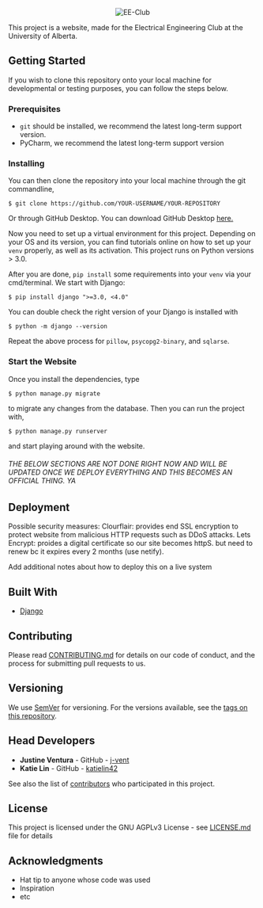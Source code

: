 
<p align="center">
  <img src="https://i.imgur.com/a8pExaX.png" alt="EE-Club">
</p>

This project is a website, made for the Electrical Engineering Club at the University of Alberta. 

## Getting Started

If you wish to clone this repository onto your local machine for developmental or testing purposes, you can follow the steps below. 

### Prerequisites

* `git` should be installed, we recommend the latest long-term support version.
* PyCharm, we recommend the latest long-term support version

### Installing

You can then clone the repository into your local machine through the git commandline,
```
$ git clone https://github.com/YOUR-USERNAME/YOUR-REPOSITORY
```
Or through GitHub Desktop. You can download GitHub Desktop [here.](https://desktop.github.com/)

Now you need to set up a virtual environment for this project. Depending on your OS and its version, you can find tutorials online on how to set up your `venv` properly, as well as its activation. This project runs on Python versions > 3.0.

After you are done, `pip install` some requirements into your `venv` via your cmd/terminal. We start with Django:
```
$ pip install django ">=3.0, <4.0"
```
You can double check the right version of your Django is installed with 
```
$ python -m django --version
```
Repeat the above process for `pillow`, `psycopg2-binary`, and `sqlarse`. 

### Start the Website

Once you install the dependencies, type 
```
$ python manage.py migrate
```
to migrate any changes from the database. Then you can run the project with, 
```
$ python manage.py runserver
```
and start playing around with the website. 


###### THE BELOW SECTIONS ARE NOT DONE RIGHT NOW AND WILL BE UPDATED ONCE WE DEPLOY EVERYTHING AND THIS BECOMES AN OFFICIAL THING. YA

## Deployment
Possible security measures: 
Clourflair: provides end SSL encryption to protect website from malicious HTTP requests such as DDoS attacks. 
Lets Encrypt: proides a digital certificate so our site becomes httpS. but need to renew bc it expires every 2 months (use netify). 

Add additional notes about how to deploy this on a live system

## Built With

* [Django](https://www.djangoproject.com/)

## Contributing

Please read [CONTRIBUTING.md](https://gist.github.com/PurpleBooth/b24679402957c63ec426) for details on our code of conduct, and the process for submitting pull requests to us.

## Versioning

We use [SemVer](http://semver.org/) for versioning. For the versions available, see the [tags on this repository](https://github.com/your/project/tags). 

## Head Developers

* **Justine Ventura** - GitHub - [j-vent](https://github.com/j-vent)
* **Katie Lin** - GitHub - [katielin42](https://github.com/katielin42)

See also the list of [contributors](https://github.com/your/project/contributors) who participated in this project.

## License

This project is licensed under the GNU AGPLv3 License - see [LICENSE.md](LICENSE.md) file for details

## Acknowledgments

* Hat tip to anyone whose code was used
* Inspiration
* etc
